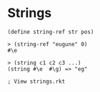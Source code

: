 # Strings

    (define string-ref str pos)

    > (string-ref "eugune" 0)
    #\e

    > (string c1 c2 c3 ...)
    (string #\e  #\g) => "eg"

    ; View strings.rkt
